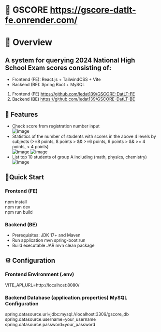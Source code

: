 # 📌 GSCORE https://gscore-datlt-fe.onrender.com/  
# 🌟 Overview  
## A system for querying 2024 National High School Exam scores consisting of:  

- Frontend (FE): React.js + TailwindCSS + Vite  
- Backend (BE): Spring Boot + MySQL  

1. Frontend (FE) https://github.com/ledat139/GSCORE-DatLT-FE  
2. Backend (BE) https://github.com/ledat139/GSCORE-DatLT-BE  

## 🌟 Features  
- Check score from registration number input  
  ![image](https://github.com/user-attachments/assets/aa2012fb-9a03-4bc4-a3b6-ed1bc9eef971)
- Statistics of the number of students with scores in the above 4 levels by subjects (>=8 points, 8 points > && >=6 points, 6 points > && >= 4 points, < 4 points)  
  ![image](https://github.com/user-attachments/assets/8da734cf-6c12-443c-bf08-65623b816665)
  ![image](https://github.com/user-attachments/assets/42721129-d55e-492d-b01f-f1db8b694920)
- List top 10 students of group A including (math, physics, chemistry)  
  ![image](https://github.com/user-attachments/assets/b964a9a5-a4fd-4f42-9bf4-71a49ea66481)

## 🚀Quick Start  
### Frontend (FE)  
npm install  
npm run dev  
npm run build  

### Backend (BE)  
- Prerequisites: JDK 17+ and Maven
- Run application
mvn spring-boot:run  
- Build executable JAR
mvn clean package  

## ⚙️ Configuration  
### Frontend Environment (.env)  
VITE_API_URL=http://localhost:8080/  

### Backend Database (application.properties) MySQL Configuration
spring.datasource.url=jdbc:mysql://localhost:3306/gscore_db  
spring.datasource.username=your_username  
spring.datasource.password=your_password  
